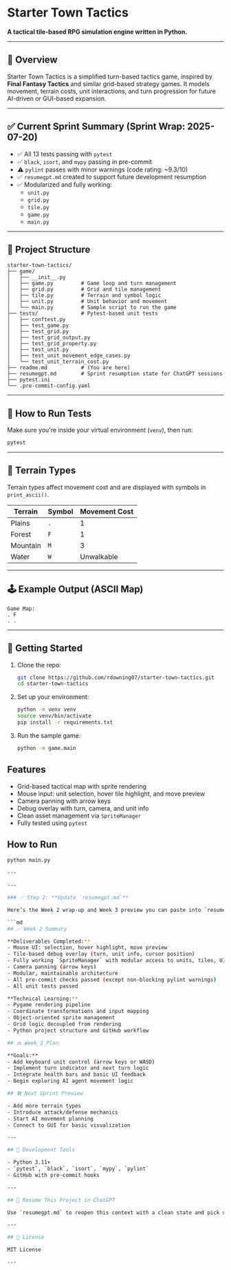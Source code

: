 # Starter Town Tactics

**A tactical tile-based RPG simulation engine written in Python.**

---

## 📌 Overview

Starter Town Tactics is a simplified turn-based tactics game, inspired by **Final Fantasy Tactics** and similar grid-based strategy games. It models movement, terrain costs, unit interactions, and turn progression for future AI-driven or GUI-based expansion.

---

## ✅ Current Sprint Summary (Sprint Wrap: 2025-07-20)

- ✅ All 13 tests passing with `pytest`
- ✅ `black`, `isort`, and `mypy` passing in pre-commit
- ⚠️ `pylint` passes with minor warnings (code rating: ~9.3/10)
- ✅ `resumegpt.md` created to support future development resumption
- ✅ Modularized and fully working:
  - `unit.py`
  - `grid.py`
  - `tile.py`
  - `game.py`
  - `main.py`

---

## 📂 Project Structure

```
starter-town-tactics/
├── game/
│   ├── __init__.py
│   ├── game.py         # Game loop and turn management
│   ├── grid.py         # Grid and tile management
│   ├── tile.py         # Terrain and symbol logic
│   ├── unit.py         # Unit behavior and movement
│   └── main.py         # Sample script to run the game
├── tests/              # Pytest-based unit tests
│   ├── conftest.py
│   ├── test_game.py
│   ├── test_grid.py
│   ├── test_grid_output.py
│   ├── test_grid_property.py
│   ├── test_unit.py
│   ├── test_unit_movement_edge_cases.py
│   └── test_unit_terrain_cost.py
├── readme.md           # (You are here)
├── resumegpt.md        # Sprint resumption state for ChatGPT sessions
├── pytest.ini
└── .pre-commit-config.yaml
```

---

## 🧪 How to Run Tests

Make sure you're inside your virtual environment (`venv`), then run:

```bash
pytest
```

---

## 🚦 Terrain Types

Terrain types affect movement cost and are displayed with symbols in `print_ascii()`.

| Terrain   | Symbol | Movement Cost |
|-----------|--------|----------------|
| Plains    | `.`    | 1              |
| Forest    | `F`    | 1              |
| Mountain  | `M`    | 3              |
| Water     | `W`    | Unwalkable     |

---

## 🕹️ Example Output (ASCII Map)

```
Game Map:
. F
. .
```

---

## 👣 Getting Started

1. Clone the repo:
   ```bash
   git clone https://github.com/rdowning07/starter-town-tactics.git
   cd starter-town-tactics
   ```

2. Set up your environment:
   ```bash
   python -m venv venv
   source venv/bin/activate
   pip install -r requirements.txt
   ```

3. Run the sample game:
   ```bash
   python -m game.main
   ```
## Features

- Grid-based tactical map with sprite rendering
- Mouse input: unit selection, hover tile highlight, and move preview
- Camera panning with arrow keys
- Debug overlay with turn, camera, and unit info
- Clean asset management via `SpriteManager`
- Fully tested using `pytest`

## How to Run

```bash
python main.py

---

---

### ✅ Step 2: **Update `resumegpt.md`**

Here’s the Week 2 wrap-up and Week 3 preview you can paste into `resumegpt.md`:

```md
## ✅ Week 2 Summary

**Deliverables Completed:**
- Mouse UI: selection, hover highlight, move preview
- Tile-based debug overlay (turn, unit info, cursor position)
- Fully working `SpriteManager` with modular access to units, tiles, UI sprites
- Camera panning (arrow keys)
- Modular, maintainable architecture
- All pre-commit checks passed (except non-blocking pylint warnings)
- All unit tests passed

**Technical Learning:**
- Pygame rendering pipeline
- Coordinate transformations and input mapping
- Object-oriented sprite management
- Grid logic decoupled from rendering
- Python project structure and GitHub workflow

## 🔜 Week 3 Plan

**Goals:**
- Add keyboard unit control (arrow keys or WASD)
- Implement turn indicator and next turn logic
- Integrate health bars and basic UI feedback
- Begin exploring AI agent movement logic

## 🛠️ Next Sprint Preview

- Add more terrain types
- Introduce attack/defense mechanics
- Start AI movement planning
- Connect to GUI for basic visualization

---

## 🤖 Development Tools

- Python 3.11+
- `pytest`, `black`, `isort`, `mypy`, `pylint`
- GitHub with pre-commit hooks

---

## 🧠 Resume This Project in ChatGPT

Use `resumegpt.md` to reopen this context with a clean state and pick up development from where you left off.

---

## 🧾 License

MIT License

---
